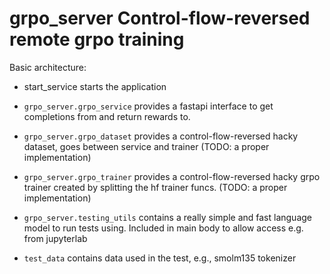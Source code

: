 # grpo_server Control-flow-reversed remote grpo training

Basic architecture:

* start_service starts the application

* `grpo_server.grpo_service` provides a fastapi interface to get
  completions from and return rewards to.

* `grpo_server.grpo_dataset` provides a control-flow-reversed hacky
  dataset, goes between service and trainer (TODO: a proper implementation)

* `grpo_server.grpo_trainer` provides a control-flow-reversed hacky
  grpo trainer created by splitting the hf trainer funcs. (TODO: a proper implementation)

* `grpo_server.testing_utils` contains a really simple and fast
  language model to run tests using. Included in main body
  to allow access e.g. from jupyterlab

* `test_data` contains data used in the test, e.g., smolm135 tokenizer
